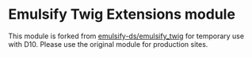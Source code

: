 # Emulsify Twig Extensions module

This module is forked from [emulsify-ds/emulsify_twig](https://github.com/emulsify-ds/emulsify_twig) for temporary use with D10. Please use the original module for production sites. 
